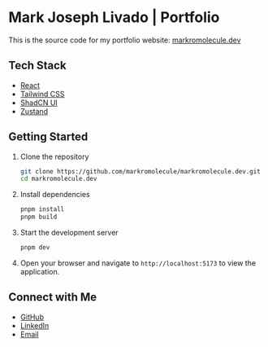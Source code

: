 # Mark Joseph Livado | Portfolio

This is the source code for my portfolio website: [markromolecule.dev](https://markromolecule.dev)

## Tech Stack

- [React](https://react.dev)
- [Tailwind CSS](https://tailwindcss.com)
- [ShadCN UI](https://ui.shadcn.com)
- [Zustand](https://zustand.docs.pmnd.rs/getting-started/introduction)

## Getting Started

1. Clone the repository
   ```bash
   git clone https://github.com/markromolecule/markromolecule.dev.git
   cd markromolecule.dev
   ```

2. Install dependencies
   ```bash
   pnpm install
   pnpm build
   ```

3. Start the development server
   ```bash
   pnpm dev
   ```

4. Open your browser and navigate to `http://localhost:5173` to view the application.

## Connect with Me
- [GitHub](https://github.com/markromolecule)
- [LinkedIn](https://www.linkedin.com/in/mark-joseph-livado-01945b331/)
- [Email](mailto:livadomc@gmail.com)